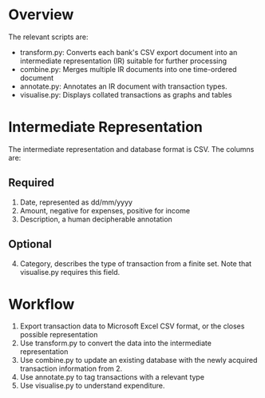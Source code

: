 Overview
========

The relevant scripts are:

* transform.py: Converts each bank's CSV export document into an intermediate
    representation (IR) suitable for further processing
* combine.py: Merges multiple IR documents into one time-ordered document
* annotate.py: Annotates an IR document with transaction types.
* visualise.py: Displays collated transactions as graphs and tables

Intermediate Representation
===========================

The intermediate representation and database format is CSV. The columns are:

Required
--------

1. Date, represented as dd/mm/yyyy
2. Amount, negative for expenses, positive for income
3. Description, a human decipherable annotation

Optional
--------

4. Category, describes the type of transaction from a finite set. Note that
    visualise.py requires this field.

Workflow
========

1. Export transaction data to Microsoft Excel CSV format, or the closes possible representation
2. Use transform.py to convert the data into the intermediate representation
3. Use combine.py to update an existing database with the newly acquired transaction information from 2.
4. Use annotate.py to tag transactions with a relevant type
5. Use visualise.py to understand expenditure.
